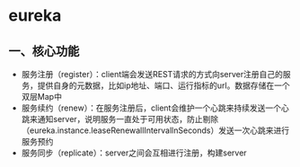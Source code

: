 # eureka

## 一、核心功能

- 服务注册（register）：client端会发送REST请求的方式向server注册自己的服务，提供自身的元数据，比如ip地址、端口、运行指标的url。数据存储在一个双层Map中
- 服务续约（renew）：在服务注册后，client会维护一个心跳来持续发送一个心跳来通知server，说明服务一直处于可用状态，防止剔除（eureka.instance.leaseRenewallIntervallnSeconds）发送一次心跳来进行服务预约
- 服务同步（replicate）：server之间会互相进行注册，构建server